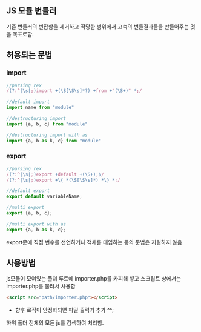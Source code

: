 ## JS 모듈 번들러
기존 번들러의 번잡함을 제거하고 적당한 범위에서 고속의 번들결과물을 만들어주는 것을 목표로함.

## 허용되는 문법

### import

```js
//parsing rex
/(?:^|\s|;)import +(\S[\S\s]*?) +from +"(\S+)" *;/

//default import
import name from "module"

//destructuring import
import {a, b, c} from "module"

//destructuring import with as
import {a, b as k, c} from "module"
```

### export

```js
//parsing rex
/(?:^|\s|;)export +default +(\S+);$/
/(?:^|\s|;)export +\{ *(\S[\S\s]*) *\} *;/

//default export
export default variableName;

//multi export
export {a, b, c};

//multi export with as
export {a, b as k, c};
```
export문에 직접 변수를 선언하거나 객체를 대입하는 등의 문법은 지원하지 않음

## 사용방법
js모듈이 모여있는 폴더 루트에 importer.php를 카피해 넣고 스크립트 상에서는 importer.php를 불러서 사용함

```html
<script src="path/importer.php"></script>
```

* 향후 로직이 안정화되면 파일 출력기 추가 ^^;

하위 폴더 전체의 모든 js를 검색하여 처리함.
